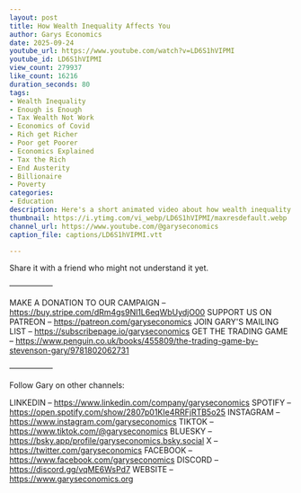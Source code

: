 ```yaml
---
layout: post
title: How Wealth Inequality Affects You
author: Garys Economics
date: 2025-09-24
youtube_url: https://www.youtube.com/watch?v=LD6S1hVIPMI
youtube_id: LD6S1hVIPMI
view_count: 279937
like_count: 16216
duration_seconds: 80
tags:
- Wealth Inequality
- Enough is Enough
- Tax Wealth Not Work
- Economics of Covid
- Rich get Richer
- Poor get Poorer
- Economics Explained
- Tax the Rich
- End Austerity
- Billionaire
- Poverty
categories:
- Education
description: Here's a short animated video about how wealth inequality affects us all.
thumbnail: https://i.ytimg.com/vi_webp/LD6S1hVIPMI/maxresdefault.webp
channel_url: https://www.youtube.com/@garyseconomics
caption_file: captions/LD6S1hVIPMI.vtt

---
```


Share it with a friend who might not understand it yet.

–––––––––––

MAKE A DONATION TO OUR CAMPAIGN – https://buy.stripe.com/dRm4gs9Nl1L6eqWbUydjO00
SUPPORT US ON PATREON – https://patreon.com/garyseconomics
JOIN GARY'S MAILING LIST – https://subscribepage.io/garyseconomics
GET THE TRADING GAME – https://www.penguin.co.uk/books/455809/the-trading-game-by-stevenson-gary/9781802062731 

–––––––––––

Follow Gary on other channels:

LINKEDIN – https://www.linkedin.com/company/garyseconomics
SPOTIFY – https://open.spotify.com/show/2807p01KIe4RRFjRTB5o25
INSTAGRAM – https://www.instagram.com/garyseconomics
TIKTOK – https://www.tiktok.com/@garyseconomics
BLUESKY – https://bsky.app/profile/garyseconomics.bsky.social
X – https://twitter.com/garyseconomics
FACEBOOK – https://www.facebook.com/garyseconomics
DISCORD – https://discord.gg/vqME6WsPd7
WEBSITE – https://www.garyseconomics.org
